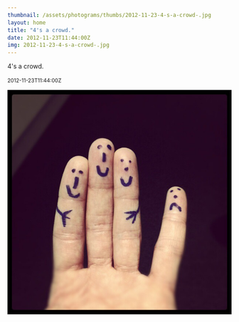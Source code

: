 ```yaml
---
thumbnail: /assets/photograms/thumbs/2012-11-23-4-s-a-crowd-.jpg
layout: home
title: "4's a crowd."
date: 2012-11-23T11:44:00Z
img: 2012-11-23-4-s-a-crowd-.jpg
---
```


4's a crowd.

<small>2012-11-23T11:44:00Z</small>

![4's a crowd.](2012-11-23-4-s-a-crowd-.jpg)

